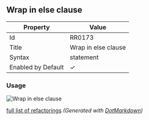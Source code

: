 ## Wrap in else clause

| Property           | Value               |
| ------------------ | ------------------- |
| Id                 | RR0173              |
| Title              | Wrap in else clause |
| Syntax             | statement           |
| Enabled by Default | &#x2713;            |

### Usage

![Wrap in else clause](../../images/refactorings/WrapInElseClause.png)

[full list of refactorings](Refactorings.md)
*\(Generated with [DotMarkdown](http://github.com/JosefPihrt/DotMarkdown)\)*